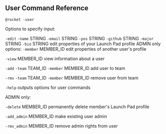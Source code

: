 ## User Command Reference


`@rocket -user`

Options to specify input:

`-edit`
    `-name` STRING `-email` STRING `-pos` STRING `-github` STRING `-major` STRING `-bio` STRING
    edit properties of your Launch Pad profile
    ADMIN only options: `-member` MEMBER_ID
        edit properties of another user's profile


`-view` MEMBER_ID
    view information about a user


`-add`
    `-team` TEAM_ID `-member` MEMBER_ID
    add user to team


`-rmv`
    `-team` TEAM_ID `-member` MEMBER_ID
    remove user from team


`-help`
    outputs options for user commands


ADMIN only:

`-delete` MEMBER_ID
    permanently delete member's Launch Pad profile


`-add_admin` MEMBER_ID
    make existing user admin


`-rmv_admin` MEMBER_ID
    remove admin rights from user

